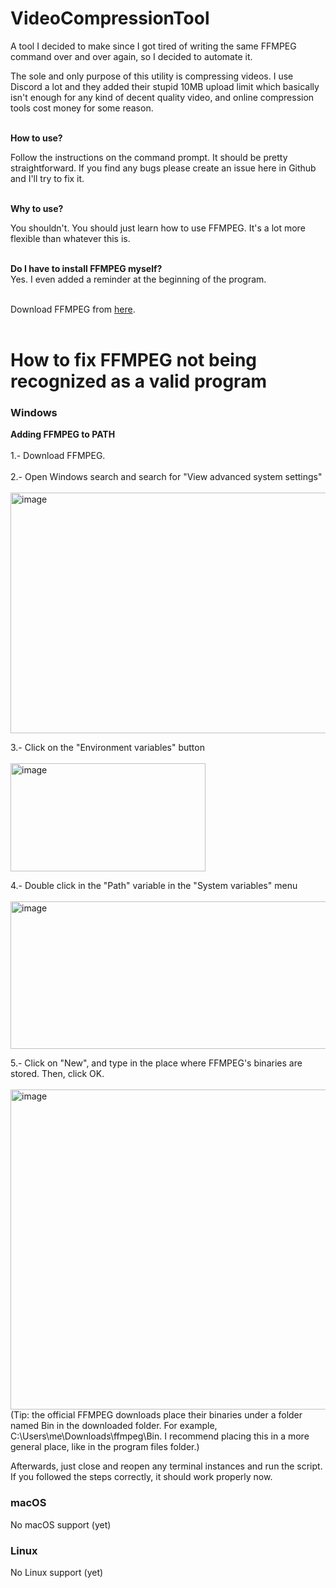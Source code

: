 # VideoCompressionTool
A tool I decided to make since I got tired of writing the same FFMPEG command over and over again, so I decided to automate it.<br>

The sole and only purpose of this utility is compressing videos. I use Discord a lot and they added their stupid 10MB upload limit which basically isn't enough for any kind of decent quality video, and online compression tools cost money for some reason.<br><br>


**How to use?** <br>

Follow the instructions on the command prompt. It should be pretty straightforward. If you find any bugs please create an issue here in Github and I'll try to fix it.<br><br>


**Why to use?** <br>

You shouldn't. You should just learn how to use FFMPEG. It's a lot more flexible than whatever this is.<br><br>


**Do I have to install FFMPEG myself?** <br>
Yes. I even added a reminder at the beginning of the program.<br><br>


Download FFMPEG from [here](https://ffmpeg.org/download.html).<br><br>


# How to fix FFMPEG not being recognized as a valid program

### Windows<br>
**Adding FFMPEG to PATH**<br><br>
1.- Download FFMPEG.<br><br>
2.- Open Windows search and search for "View advanced system settings"<br><br>
<img width="764" height="385" alt="image" src="https://github.com/user-attachments/assets/aa621053-a6ff-4046-b939-9a6cb9fd0040" />

3.- Click on the "Environment variables" button<br><br>
<img width="312" height="173" alt="image" src="https://github.com/user-attachments/assets/8b872c88-9cf2-427b-8c69-9a37c131f503" />

4.- Double click in the "Path" variable in the "System variables" menu<br><br>
<img width="582" height="236" alt="image" src="https://github.com/user-attachments/assets/032e0992-914f-4ebc-9141-cd755938e0c0" />

5.- Click on "New", and type in the place where FFMPEG's binaries are stored. Then, click OK.<br><br>
<img width="541" height="512" alt="image" src="https://github.com/user-attachments/assets/313eac97-bd4c-4d0c-9101-3f5eb2904458" /><br>
(Tip: the official FFMPEG downloads place their binaries under a folder named Bin in the downloaded folder. For example, C:\Users\me\Downloads\ffmpeg\Bin. I recommend placing this in a more general place, like in the program files folder.)

Afterwards, just close and reopen any terminal instances and run the script. If you followed the steps correctly, it should work properly now.

### macOS

No macOS support (yet)

### Linux

No Linux support (yet)
